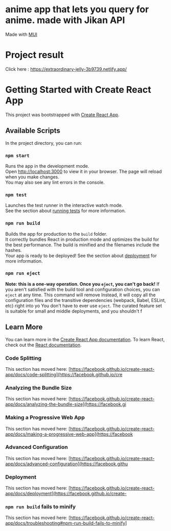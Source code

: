 # anime app that lets you query for anime. made with Jikan API
 
 
 
 Made with [MUI](https://mui.com/)

# Project result
Click here : https://extraordinary-jelly-3b9739.netlify.app/


# Getting Started with Create React App
This project was bootstrapped with [Create React App](https://github.com/facebook/create-react-app).
## Available Scripts
In the project directory, you can run:
### `npm start`
Runs the app in the development mode.\
Open [http://localhost:3000](http://localhost:3000) to view it in your browser.
The page will reload when you make changes.\
You may also see any lint errors in the console.
### `npm test`
Launches the test runner in the interactive watch mode.\
See the section about [running tests](https://facebook.github.io/create-react-app/docs/running-tests) for more information.
### `npm run build`
Builds the app for production to the `build` folder.\
It correctly bundles React in production mode and optimizes the build for the best performance.
The build is minified and the filenames include the hashes.\
Your app is ready to be deployed!
See the section about [deployment](https://facebook.github.io/create-react-app/docs/deployment) for more information.
### `npm run eject`
**Note: this is a one-way operation. Once you `eject`, you can't go back!**
If you aren't satisfied with the build tool and configuration choices, you can `eject` at any time. This command will remove 
Instead, it will copy all the configuration files and the transitive dependencies (webpack, Babel, ESLint, etc) right into yo
You don't have to ever use `eject`. The curated feature set is suitable for small and middle deployments, and you shouldn't f
## Learn More
You can learn more in the [Create React App documentation](https://facebook.github.io/create-react-app/docs/getting-started).
To learn React, check out the [React documentation](https://reactjs.org/).
### Code Splitting
This section has moved here: [https://facebook.github.io/create-react-app/docs/code-splitting](https://facebook.github.io/cre
### Analyzing the Bundle Size
This section has moved here: [https://facebook.github.io/create-react-app/docs/analyzing-the-bundle-size](https://facebook.gi
### Making a Progressive Web App
This section has moved here: [https://facebook.github.io/create-react-app/docs/making-a-progressive-web-app](https://facebook
### Advanced Configuration
This section has moved here: [https://facebook.github.io/create-react-app/docs/advanced-configuration](https://facebook.githu
### Deployment
This section has moved here: [https://facebook.github.io/create-react-app/docs/deployment](https://facebook.github.io/create-
### `npm run build` fails to minify
This section has moved here: [https://facebook.github.io/create-react-app/docs/troubleshooting#npm-run-build-fails-to-minify]
